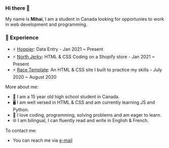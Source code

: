 ### Hi there 👋
My name is **Mihai**, I am a student in Canada looking for opportunies to work in web development and programming.

<h3>🔭 Experience</h3>

- ⚡ <a href="https://www.hoppier.com/">Hoppier</a>: Data Entry - Jan 2021 ~ Present
- ⚡ <a href="https://northjerky.com/products/wholesale-club">North Jerky</a>: HTML & CSS Coding on a Shopify store - Jan 2021 ~ Present
- ⚡ <a href="https://mihai8.github.io/race/">Race Template</a>: An HTML & CSS site I built to practice my skills - July 2020 ~ August 2020

More about me:

- 🏫 I am a 15 year old high school student in Canada. <br>
- 🖥️ I am well versed in HTML & CSS and am currently learning JS and Python. <br>
- 🧠 I love coding, programming, solving problems and am eager to learn.
- 🌐 I am bilingual, I can fluently read and write in English & French.

To contact me:

- You can reach me via <a href="mailto:jalbu.mihai@gmail.com">e-mail</a>

<!--
**mihai8/mihai8** is a ✨ _special_ ✨ repository because its `README.md` (this file) appears on your GitHub profile.

Here are some ideas to get you started:

- 🔭 I’m currently working on ...
- 🌱 I’m currently learning ...
- 👯 I’m looking to collaborate on ...
- 🤔 I’m looking for help with ...
- 💬 Ask me about ...
- 📫 How to reach me: ...
- 😄 Pronouns: ...
- ⚡ Fun fact: ...
-->

